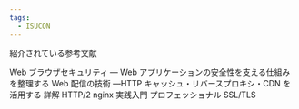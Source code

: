 ```yaml
---
tags:
  - ISUCON
---
```


紹介されている参考文献

Web ブラウザセキュリティ ― Web アプリケーションの安全性を支える仕組みを整理する
Web 配信の技術 ―HTTP キャッシュ・リバースプロキシ・CDN を活用する
詳解 HTTP/2
nginx 実践入門
プロフェッショナル SSL/TLS